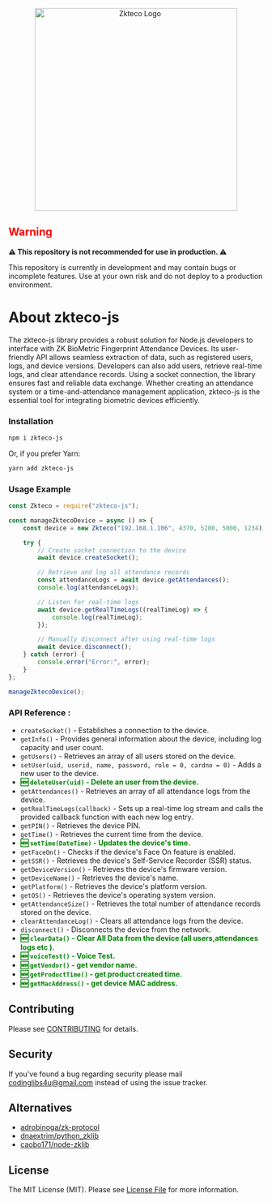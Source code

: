 <p align="center"><a href="https://www.zkteco.com/" target="_blank"><img src="https://raw.githubusercontent.com/coding-libs/zkteco-js/master/logo.jpg" width="400" alt="Zkteco Logo"></a></p>


## <span style="color:red;">Warning</span>

**⚠️ This repository is not recommended for use in production. ⚠️**

This repository is currently in development and may contain bugs or incomplete features. Use at your own risk and do not deploy to a production environment.

# About zkteco-js
The zkteco-js library provides a robust solution for Node.js developers to interface with ZK BioMetric Fingerprint Attendance Devices. Its user-friendly API allows seamless extraction of data, such as registered users, logs, and device versions. Developers can also add users, retrieve real-time logs, and clear attendance records. Using a socket connection, the library ensures fast and reliable data exchange. Whether creating an attendance system or a time-and-attendance management application, zkteco-js is the essential tool for integrating biometric devices efficiently.

### Installation

```bash
npm i zkteco-js
```

Or, if you prefer Yarn:

```bash
yarn add zkteco-js
```

### Usage Example

```js
const Zkteco = require("zkteco-js");

const manageZktecoDevice = async () => {
    const device = new Zkteco("192.168.1.106", 4370, 5200, 5000, 1234);

    try {
        // Create socket connection to the device
        await device.createSocket();

        // Retrieve and log all attendance records
        const attendanceLogs = await device.getAttendances();
        console.log(attendanceLogs);

        // Listen for real-time logs
        await device.getRealTimeLogs((realTimeLog) => {
            console.log(realTimeLog);
        });

        // Manually disconnect after using real-time logs
        await device.disconnect();
    } catch (error) {
        console.error("Error:", error);
    }
};

manageZktecoDevice();
```

### API Reference :

- `createSocket()` - Establishes a connection to the device.
- `getInfo()` - Provides general information about the device, including log capacity and user count.
- `getUsers()` - Retrieves an array of all users stored on the device.
- `setUser(uid, userid, name, password, role = 0, cardno = 0)` - Adds a new user to the device.
- <span style="color: green; font-weight: bold;">🆕 `deleteUser(uid)` - Delete an user from the device.</span>
- `getAttendances()` - Retrieves an array of all attendance logs from the device.
- `getRealTimeLogs(callback)` - Sets up a real-time log stream and calls the provided callback function with each new log entry.
- `getPIN()` - Retrieves the device PIN.
- `getTime()` - Retrieves the current time from the device.
- <span style="color: green; font-weight: bold;">🆕 `setTime(DateTime)` - Updates the device's time.</span>
- `getFaceOn()` - Checks if the device's Face On feature is enabled.
- `getSSR()` - Retrieves the device's Self-Service Recorder (SSR) status.
- `getDeviceVersion()` - Retrieves the device's firmware version.
- `getDeviceName()` - Retrieves the device's name.
- `getPlatform()` - Retrieves the device's platform version.
- `getOS()` - Retrieves the device's operating system version.
- `getAttendanceSize()` - Retrieves the total number of attendance records stored on the device.
- `clearAttendanceLog()` - Clears all attendance logs from the device.
- `disconnect()` - Disconnects the device from the network.
- <span style="color: green; font-weight: bold;">🆕 `clearData()` - Clear All Data from the device (all users,attendances logs etc ).</span>
- <span style="color: green; font-weight: bold;">🆕 `voiceTest()` - Voice Test.</span>
- <span style="color: green; font-weight: bold;">🆕 `getVendor()` - get vendor name.</span>
- <span style="color: green; font-weight: bold;">🆕 `getProductTime()` - get product created time.</span>
- <span style="color: green; font-weight: bold;">🆕 `getMacAddress()` - get device MAC address.</span>

## Contributing

Please see [CONTRIBUTING](https://github.com/coding-libs/zkteco-js/graphs/contributors) for details.
## Security

If you've found a bug regarding security please mail [codinglibs4u@gmail.com](mailto:codinglibs4u@gmail.com) instead of using the issue tracker.

## Alternatives

- [adrobinoga/zk-protocol](https://github.com/adrobinoga/zk-protocol)
- [dnaextrim/python_zklib](https://github.com/dnaextrim/python_zklib)
- [caobo171/node-zklib](https://github.com/caobo171/node-zklib)


## License

The MIT License (MIT). Please see [License File](LICENSE.md) for more information.
